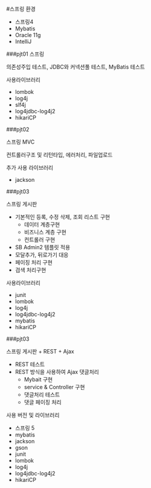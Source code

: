﻿#스프링 
환경 
+ 스프링4 
+ Mybatis
+ Oracle 11g
+ IntelliJ

###pjt01
스프링

의존성주입 테스트, JDBC와 커넥션풀 테스트, MyBatis 테스트

사용라이브러리
+ lombok
+ log4j
+ slf4j
+ log4jdbc-log4j2
+ hikariCP

###pjt02

스프링 MVC

컨트롤러구조 및 리턴타입, 에러처리, 파일업로드


추가 사용 라이브러리 
+ jackson

###pjt03

스프링 게시판
+ 기본적인 등록, 수정 삭제, 조회 리스트 구현
  + 데이터 계층구현
  + 비즈니스 계층 구현
  + 컨트롤러 구현
+ SB Admin2 템플릿 적용
+ 모달추가, 뒤로가기 대응
+ 페이징 처리 구현
+ 검색 처리구현

사용라이브러리
+ junit
+ lombok
+ log4j
+ log4jdbc-log4j2
+ mybatis
+ hikariCP

###pjt03

스프링 게시판 + REST + Ajax
+ REST 테스트
+ REST 방식을 사용하여 Ajax 댓글처리
    + Mybait 구현
    + service & Controller 구현
    + 댓글처리 테스트
    + 댓글 페이징 처리
    
사용 버전 및 라이브러리
+ 스프링 5
+ mybatis
+ jackson
+ gson
+ junit
+ lombok
+ log4j
+ log4jdbc-log4j2
+ hikariCP